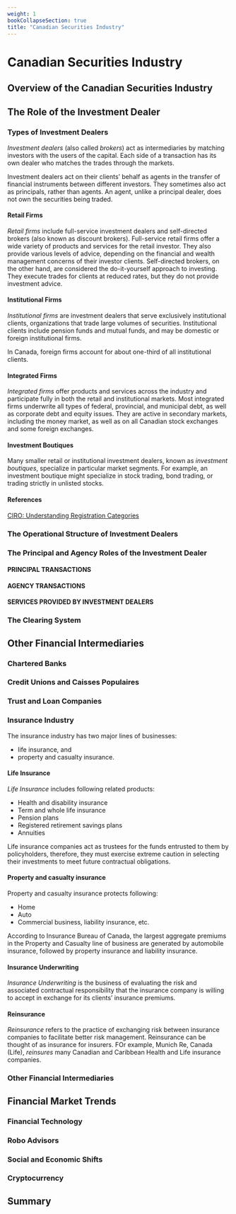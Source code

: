```yaml
---
weight: 1
bookCollapseSection: true
title: "Canadian Securities Industry"
---
```


# Canadian Securities Industry

## Overview of the Canadian Securities Industry

## The Role of the Investment Dealer

### Types of Investment Dealers
*Investment dealers* (also called *brokers*) act as intermediaries by matching investors with the users of the capital. Each side of a transaction has its own dealer who matches the trades through the markets.

Investment dealers act on their clients’ behalf as agents in the transfer of financial instruments between different investors. They sometimes also act as principals, rather than agents. An agent, unlike a principal dealer, does not own the securities being traded.

#### Retail Firms

*Retail firms* include full-service investment dealers and self-directed brokers (also known as discount brokers). Full-service retail firms offer a wide variety of products and services for the retail investor. They also provide various levels of advice, depending on the financial and wealth management concerns of their investor clients. Self-directed brokers, on the other hand, are considered the do-it-yourself approach to investing. They execute trades for clients at reduced rates, but they do not provide investment advice.

#### Institutional Firms
*Institutional firms* are investment dealers that serve exclusively institutional clients, organizations that trade large volumes of securities. Institutional clients include pension funds and mutual funds, and may be domestic or foreign institutional firms.

In Canada, foreign firms account for about one-third of all institutional clients.

#### Integrated Firms
*Integrated firms* offer products and services across the industry and participate fully in both the retail and institutional markets. Most integrated firms underwrite all types of federal, provincial, and municipal debt, as well as corporate debt and equity issues. They are active in secondary markets, including the money market, as well as on all Canadian stock exchanges and some foreign exchanges. 

#### Investment Boutiques
Many smaller retail or institutional investment dealers, known as *investment boutiques*, specialize in particular market segments. For example, an investment boutique might specialize in stock trading, bond trading, or trading strictly in unlisted stocks.

#### References
[CIRO: Understanding Registration Categories](https://www.ciro.ca/office-investor/how-ciro-protects-investors/where-we-fit-canadian-securities-regulatory-framework/understanding-registration-categories)

### The Operational Structure of Investment Dealers

### The Principal and Agency Roles of the Investment Dealer

#### PRINCIPAL TRANSACTIONS

#### AGENCY TRANSACTIONS

#### SERVICES PROVIDED BY INVESTMENT DEALERS

### The Clearing System

## Other Financial Intermediaries

### Chartered Banks

### Credit Unions and Caisses Populaires

### Trust and Loan Companies


### Insurance Industry
The insurance industry has two major lines of businesses:
- life insurance, and
- property and casualty insurance.

#### Life Insurance

*Life Insurance* includes following related products:
- Health and disability insurance
- Term and whole life insurance
- Pension plans
- Registered retirement savings plans
- Annuities

Life insurance companies act as trustees for the funds entrusted to them by policyholders, therefore, they must exercise extreme caution in selecting their investments to meet future contractual obligations.

#### Property and casualty insurance
Property and casualty insurance protects following:
- Home
- Auto
- Commercial business, liability insurance, etc.

According to Insurance Bureau of Canada, the largest aggregate premiums in the Property and Casualty line of business are generated by automobile insurance, followed by property insurance and liability insurance.

#### Insurance Underwriting

*Insurance Underwriting* is the business of evaluating the risk and associated contractual responsibility that the insurance company is willing to accept in exchange for its clients’ insurance premiums.

#### Reinsurance
*Reinsurance* refers to the practice of exchanging risk between insurance companies to facilitate better risk management. Reinsurance can be thought of as insurance for insurers. FOr example, Munich Re, Canada (Life), *reinsures* many Canadian and Caribbean Health and Life insurance companies.




### Other Financial Intermediaries

## Financial Market Trends

### Financial Technology

### Robo Advisors

### Social and Economic Shifts

### Cryptocurrency

## Summary
